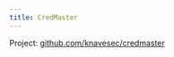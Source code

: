 ```yaml
---
title: CredMaster
---
```


Project: [github.com/knavesec/credmaster](https://github.com/knavesec/credmaster)
